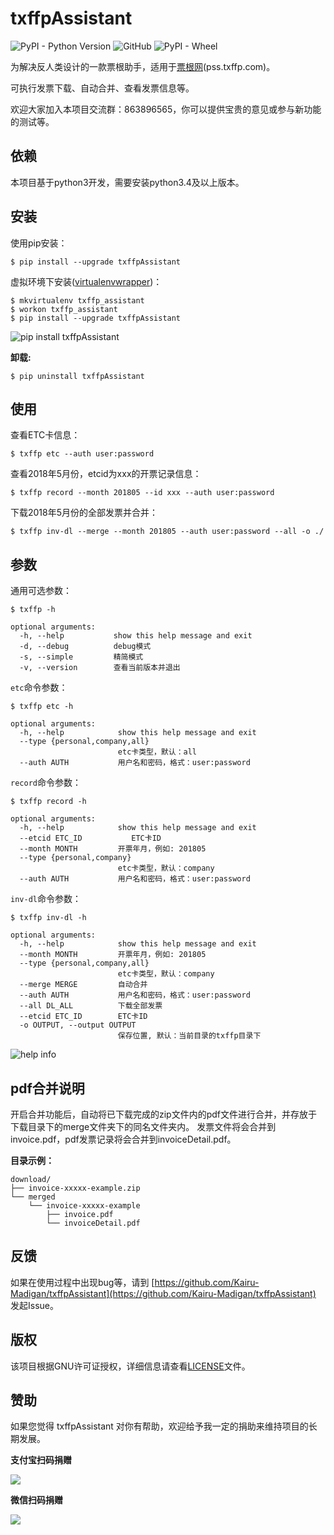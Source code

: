 # txffpAssistant

![PyPI - Python Version](https://img.shields.io/pypi/pyversions/Django.svg)  ![GitHub](https://img.shields.io/github/license/mashape/apistatus.svg) ![PyPI - Wheel](https://img.shields.io/pypi/wheel/Django.svg)

为解决反人类设计的一款票根助手，适用于[票根网](https://txffp.com/)(pss.txffp.com)。

可执行发票下载、自动合并、查看发票信息等。

欢迎大家加入本项目交流群：863896565，你可以提供宝贵的意见或参与新功能的测试等。


## 依赖
本项目基于python3开发，需要安装python3.4及以上版本。


## 安装
使用pip安装：

```
$ pip install --upgrade txffpAssistant
```

虚拟环境下安装([virtualenvwrapper](http://virtualenvwrapper.readthedocs.io/en/latest/))：

```
$ mkvirtualenv txffp_assistant
$ workon txffp_assistant
$ pip install --upgrade txffpAssistant
```

![pip install txffpAssistant](docs/media/img/pip-install-txffpAssistant.gif "install txffpAssistant")


**卸载:**

```shell
$ pip uninstall txffpAssistant
```

## 使用
查看ETC卡信息：

```
$ txffp etc --auth user:password
```

查看2018年5月份，etcid为xxx的开票记录信息：

```
$ txffp record --month 201805 --id xxx --auth user:password
```

下载2018年5月份的全部发票并合并：

```
$ txffp inv-dl --merge --month 201805 --auth user:password --all -o ./
```


## 参数
通用可选参数：

```
$ txffp -h

optional arguments:
  -h, --help           show this help message and exit
  -d, --debug          debug模式
  -s, --simple         精简模式
  -v, --version        查看当前版本并退出
```

``etc``命令参数：

```
$ txffp etc -h

optional arguments:
  -h, --help            show this help message and exit
  --type {personal,company,all}
                        etc卡类型，默认：all
  --auth AUTH           用户名和密码，格式：user:password
```

``record``命令参数：

```
$ txffp record -h

optional arguments:
  -h, --help            show this help message and exit
  --etcid ETC_ID           ETC卡ID
  --month MONTH         开票年月，例如: 201805
  --type {personal,company}
                        etc卡类型，默认：company
  --auth AUTH           用户名和密码，格式：user:password
```

``inv-dl``命令参数：

```
$ txffp inv-dl -h

optional arguments:
  -h, --help            show this help message and exit
  --month MONTH         开票年月，例如: 201805
  --type {personal,company,all}
                        etc卡类型，默认：company
  --merge MERGE         自动合并
  --auth AUTH           用户名和密码，格式：user:password
  --all DL_ALL          下载全部发票
  --etcid ETC_ID        ETC卡ID
  -o OUTPUT, --output OUTPUT
                        保存位置, 默认：当前目录的txffp目录下
```

![help info](docs/media/img/txffp-usage.gif "help message")


## pdf合并说明
开启合并功能后，自动将已下载完成的zip文件内的pdf文件进行合并，并存放于下载目录下的merge文件夹下的同名文件夹内。
发票文件将会合并到invoice.pdf，pdf发票记录将会合并到invoiceDetail.pdf。

**目录示例：**

```
download/
├── invoice-xxxxx-example.zip
└── merged
    └── invoice-xxxxx-example
        ├── invoice.pdf
        └── invoiceDetail.pdf
```


## 反馈
如果在使用过程中出现bug等，请到 [https://github.com/Kairu-Madigan/txffpAssistant](https://github.com/Kairu-Madigan/txffpAssistant) 发起Issue。


## 版权
该项目根据GNU许可证授权，详细信息请查看[LICENSE](LICENSE)文件。


## 赞助
如果您觉得 txffpAssistant 对你有帮助，欢迎给予我一定的捐助来维持项目的长期发展。

**支付宝扫码捐赠**

![](docs/media/img/donate-alipay.png)

**微信扫码捐赠**

![](docs/media/img/donate-wechat.png)
